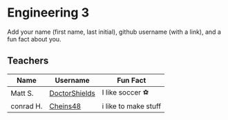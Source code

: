 # Engineering 3

Add your name (first name, last initial), github username (with a link), and a fun fact about you.

## Teachers
Name | Username | Fun Fact
--- | --- | ---
Matt S. | [DoctorShields](https://github.com/DoctorShields) | I like soccer :soccer:
conrad H.  | [Cheins48](https://github.com/Cheins48) | i like to make stuff 
